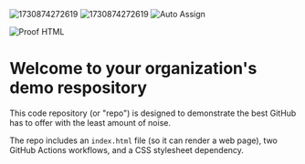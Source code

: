 ![1730874272619](https://github.com/user-attachments/assets/2c3f8665-e67a-4938-be5a-fa6952eebb27)
![1730874272619](https://github.com/user-attachments/assets/d19ee11a-4e99-4767-a7cc-03694cca8663)
![Auto Assign](https://github.com/M-MALIK-KHAN-MD/demo-repository/actions/workflows/auto-assign.yml/badge.svg)

![Proof HTML](https://github.com/M-MALIK-KHAN-MD/demo-repository/actions/workflows/proof-html.yml/badge.svg)

# Welcome to your organization's demo respository
This code repository (or "repo") is designed to demonstrate the best GitHub has to offer with the least amount of noise.

The repo includes an `index.html` file (so it can render a web page), two GitHub Actions workflows, and a CSS stylesheet dependency.
